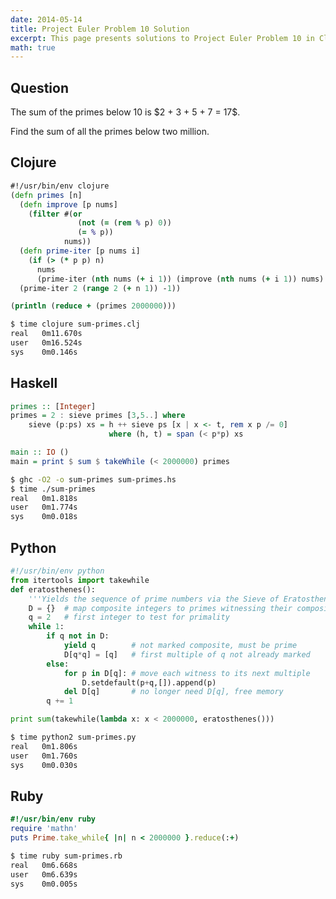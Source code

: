 ```yaml
---
date: 2014-05-14
title: Project Euler Problem 10 Solution
excerpt: This page presents solutions to Project Euler Problem 10 in Clojure, Haskell, Python and Ruby.
math: true
---
```



## Question

<p>
The sum of the primes below 10 is $2 + 3 + 5 + 7 = 17$.
</p>

<p>
Find the sum of all the primes below two million.
</p>






## Clojure

```clojure
#!/usr/bin/env clojure
(defn primes [n]
  (defn improve [p nums]
    (filter #(or 
               (not (= (rem % p) 0))
               (= % p))
            nums))
  (defn prime-iter [p nums i]
    (if (> (* p p) n)
      nums
      (prime-iter (nth nums (+ i 1)) (improve (nth nums (+ i 1)) nums) (+ i 1))))
  (prime-iter 2 (range 2 (+ n 1)) -1))

(println (reduce + (primes 2000000)))
```


```bash
$ time clojure sum-primes.clj
real   0m11.670s
user   0m16.524s
sys    0m0.146s
```



## Haskell

```haskell
primes :: [Integer]
primes = 2 : sieve primes [3,5..] where
    sieve (p:ps) xs = h ++ sieve ps [x | x <- t, rem x p /= 0]
                      where (h, t) = span (< p*p) xs

main :: IO ()
main = print $ sum $ takeWhile (< 2000000) primes
```


```bash
$ ghc -O2 -o sum-primes sum-primes.hs
$ time ./sum-primes
real   0m1.818s
user   0m1.774s
sys    0m0.018s
```



## Python

```python
#!/usr/bin/env python
from itertools import takewhile
def eratosthenes():
    '''Yields the sequence of prime numbers via the Sieve of Eratosthenes.'''
    D = {}  # map composite integers to primes witnessing their compositeness
    q = 2   # first integer to test for primality
    while 1:
        if q not in D:
            yield q        # not marked composite, must be prime
            D[q*q] = [q]   # first multiple of q not already marked
        else:
            for p in D[q]: # move each witness to its next multiple
                D.setdefault(p+q,[]).append(p)
            del D[q]       # no longer need D[q], free memory
        q += 1

print sum(takewhile(lambda x: x < 2000000, eratosthenes()))
```


```bash
$ time python2 sum-primes.py
real   0m1.806s
user   0m1.760s
sys    0m0.030s
```



## Ruby

```ruby
#!/usr/bin/env ruby
require 'mathn'
puts Prime.take_while{ |n| n < 2000000 }.reduce(:+)
```


```bash
$ time ruby sum-primes.rb
real   0m6.668s
user   0m6.639s
sys    0m0.005s
```



